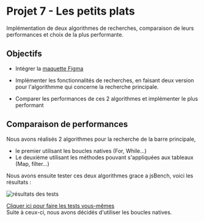 # Projet 7 - Les petits plats

Implémentation de deux algorithmes de recherches, comparaison de leurs performances et choix de la plus performante.

## Objectifs

- Intégrer la [maquette Figma](https://www.figma.com/file/xqeE1ZKlHUWi2Efo8r73NK/UI-Design-Les-Petits-Plats-FR)

* Implémenter les fonctionnalités de recherches, en faisant deux version pour l'algorithmme qui concerne la recherche principale.

* Comparer les performances de ces 2 algorithmes et implémenter le plus performant

## Comparaison de performances

Nous avons réalisés 2 algorithmes pour la recherche de la barre principale,

- le premier utilisant les boucles natives (For, While...)
- Le deuxième utilisant les méthodes pouvant s'appliquées aux tableaux (Map, filter...)

Nous avons ensuite tester ces deux algorithmes grace a jsBench, voici les résultats :

![résultats des tests](https://user-images.githubusercontent.com/34040194/212575972-53c3717e-b66c-4ee5-8a64-44a27491705d.png)

[Cliquer ici pour faire les tests vous-mêmes](https://jsben.ch/SBgle)  
Suite à ceux-ci, nous avons décidés d'utiliser les boucles natives.
